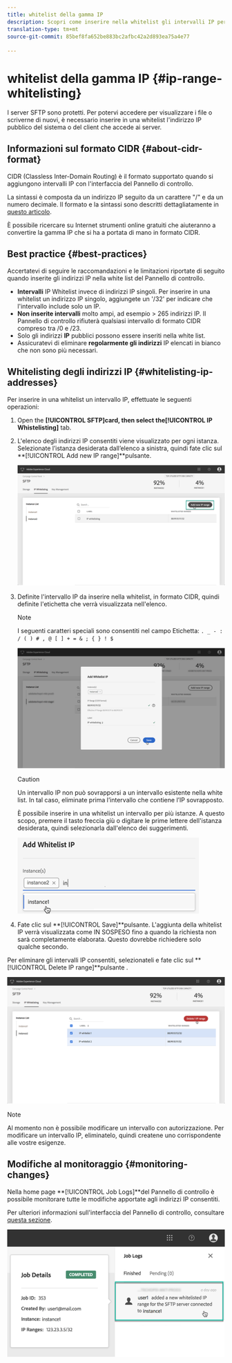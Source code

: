 ```yaml
---
title: whitelist della gamma IP
description: Scopri come inserire nella whitelist gli intervalli IP per l'accesso ai server SFTP
translation-type: tm+mt
source-git-commit: 85bef8fa652be883bc2afbc42a2d893ea75a4e77

---
```



# whitelist della gamma IP {#ip-range-whitelisting}

I server SFTP sono protetti. Per potervi accedere per visualizzare i file o scriverne di nuovi, è necessario inserire in una whitelist l&#39;indirizzo IP pubblico del sistema o del client che accede ai server.

## Informazioni sul formato CIDR {#about-cidr-format}

CIDR (Classless Inter-Domain Routing) è il formato supportato quando si aggiungono intervalli IP con l&#39;interfaccia del Pannello di controllo.

La sintassi è composta da un indirizzo IP seguito da un carattere &quot;/&quot; e da un numero decimale. Il formato e la sintassi sono descritti dettagliatamente in [questo articolo](https://whatismyipaddress.com/cidr).

È possibile ricercare su Internet strumenti online gratuiti che aiuteranno a convertire la gamma IP che si ha a portata di mano in formato CIDR.

## Best practice {#best-practices}

Accertatevi di seguire le raccomandazioni e le limitazioni riportate di seguito quando inserite gli indirizzi IP nella white list del Pannello di controllo.

* **Intervalli** IP Whitelist invece di indirizzi IP singoli. Per inserire in una whitelist un indirizzo IP singolo, aggiungete un &#39;/32&#39; per indicare che l&#39;intervallo include solo un IP.
* **Non inserite intervalli** molto ampi, ad esempio > 265 indirizzi IP. Il Pannello di controllo rifiuterà qualsiasi intervallo di formato CIDR compreso tra /0 e /23.
* Solo gli indirizzi **IP** pubblici possono essere inseriti nella white list.
* Assicuratevi di eliminare **regolarmente gli indirizzi** IP elencati in bianco che non sono più necessari.

## Whitelisting degli indirizzi IP {#whitelisting-ip-addresses}

Per inserire in una whitelist un intervallo IP, effettuate le seguenti operazioni:

1. Open the **[!UICONTROL SFTP]**card, then select the**[!UICONTROL IP Whistelisting]** tab.
1. L&#39;elenco degli indirizzi IP consentiti viene visualizzato per ogni istanza. Selezionate l’istanza desiderata dall’elenco a sinistra, quindi fate clic sul **[!UICONTROL Add new IP range]**pulsante.

   ![](assets/control_panel_add_range.png)

1. Definite l&#39;intervallo IP da inserire nella whitelist, in formato CIDR, quindi definite l&#39;etichetta che verrà visualizzata nell&#39;elenco.

   >[!NOTE]
   >
   >I seguenti caratteri speciali sono consentiti nel campo Etichetta:
   > `. _ - : / ( ) # , @ [ ] + = & ; { } ! $`

   ![](assets/control_panel_add_range2.png)

   >[!CAUTION]
   >
   >Un intervallo IP non può sovrapporsi a un intervallo esistente nella white list. In tal caso, eliminate prima l’intervallo che contiene l’IP sovrapposto.
   >
   >È possibile inserire in una whitelist un intervallo per più istanze. A questo scopo, premere il tasto freccia giù o digitare le prime lettere dell&#39;istanza desiderata, quindi selezionarla dall&#39;elenco dei suggerimenti.

   ![](assets/control_panel_add_range3.png)

1. Fate clic sul **[!UICONTROL Save]**pulsante. L&#39;aggiunta della whitelist IP verrà visualizzata come IN SOSPESO fino a quando la richiesta non sarà completamente elaborata. Questo dovrebbe richiedere solo qualche secondo.

Per eliminare gli intervalli IP consentiti, selezionateli e fate clic sul **[!UICONTROL Delete IP range]**pulsante .

![](assets/control_panel_delete_range2.png)

>[!NOTE]
>
>Al momento non è possibile modificare un intervallo con autorizzazione. Per modificare un intervallo IP, eliminatelo, quindi createne uno corrispondente alle vostre esigenze.

## Modifiche al monitoraggio {#monitoring-changes}

Nella home page **[!UICONTROL Job Logs]**del Pannello di controllo è possibile monitorare tutte le modifiche apportate agli indirizzi IP consentiti.

Per ulteriori informazioni sull&#39;interfaccia del Pannello di controllo, consultare [questa sezione](../../discover/using/discovering-the-interface.md).

![](assets/control_panel_ip_log.png)
